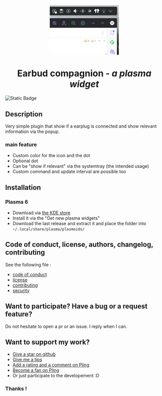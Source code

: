 
<p align="center">
  <a href="https://www.pling.com/p/2299736/">
    <img alt="Earbud Compagnion" src="assets/Screenshot_20250630_104921.png" width="220"/>
  </a>
</p>
<h1 align="center">Earbud compagnion <i>- a plasma widget</i></h1>

<img alt="Static Badge" src="https://img.shields.io/badge/Still_maintened-Yes_%3A)-green">

## Description

Very simple plugin that show if a earplug is connected and show relevant information via the popup.

### main feature

- Custom color for the icon and the dot
- Optional dot
- Can be "show if relevant" via the systemtray (the intended usage)
- Custom command and update interval are possible too

## Installation

### Plasma 6
- Download via [the KDE store](https://www.pling.com/p/2299736/)
- Install it via the "Get new plasma widgets"
- Download the last release and extract it and place the folder into `~/.local/share/plasma/plasmoids/`

## Code of conduct, license, authors, changelog, contributing

See the following file :
- [code of conduct](CODE_OF_CONDUCT.md)
- [license](LICENSE)
- [contributing](CONTRIBUTING.md)
- [security](SECURITY.md)

## Want to participate? Have a bug or a request feature?

Do not hesitate to open a pr or an issue. I reply when I can.

## Want to support my work?

- [Give a star on github](https://github.com/bouteillerAlan/earbud-companion)
- [Give me a tips](https://github.com/sponsors/bouteillerAlan)
- [Add a rating and a comment on Pling](https://www.pling.com/p/#/)
- [Become a fan on Pling](https://www.pling.com/p/#/)
- Or just participate to the developement :D

### Thanks !

